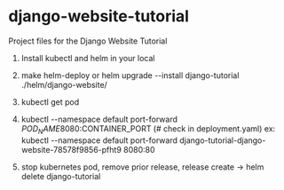 # django-website-tutorial
Project files for the Django Website Tutorial

1. Install kubectl and helm in your local


2. make helm-deploy  or  helm upgrade --install django-tutorial ./helm/django-website/ 

3. kubectl get pod

4. kubectl --namespace default port-forward $POD_NAME 8080:$CONTAINER_PORT (# check in deployment.yaml)
ex: kubectl --namespace default port-forward django-tutorial-django-website-78578f9856-pfht9 8080:80 


5. stop kubernetes pod, remove prior release, release create -> helm delete django-tutorial 
 